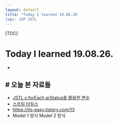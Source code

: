 ```yaml
---
layout: default
title: "Today I learned 19.08.26
tags: JSP JSTL
---
```

[TOC]

# Today I learned 19.08.26.
- 

## # 오늘 본 자료들
- [JSTL c:forEach arStatus를 활용한 변수](https://jetalog.net/20)
- [스프링 타일스](https://gbsb.tistory.com/114)
- https://its-easy.tistory.com/13
- Model 1 방식 Model 2 방식